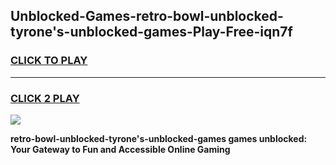 
## Unblocked-Games-retro-bowl-unblocked-tyrone's-unblocked-games-Play-Free-iqn7f
<h3>
<a href="https://premium76.site?title=retro-bowl-unblocked-tyrone's-unblocked-games&ref=18A1">CLICK TO PLAY</a></h3>
<hr>

<h3>
<a href="https://premium76.site?title=retro-bowl-unblocked-tyrone's-unblocked-games&ref=18A1">CLICK 2 PLAY</a>
  
</h3>

<a href="https://premium76.site?title=retro-bowl-unblocked-tyrone's-unblocked-games&ref=18A1"><img src="https://clearcache.store/games.png"></a>


**retro-bowl-unblocked-tyrone's-unblocked-games games unblocked: Your Gateway to Fun and Accessible Online Gaming**
